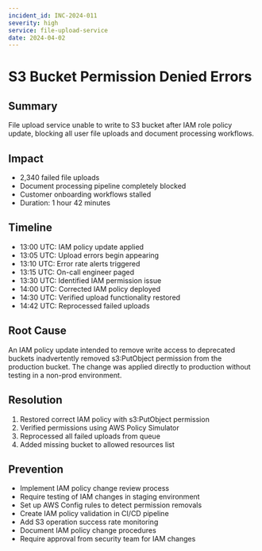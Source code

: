 ```yaml
---
incident_id: INC-2024-011
severity: high
service: file-upload-service
date: 2024-04-02
---
```


# S3 Bucket Permission Denied Errors

## Summary
File upload service unable to write to S3 bucket after IAM role policy update, blocking all user file uploads and document processing workflows.

## Impact
- 2,340 failed file uploads
- Document processing pipeline completely blocked
- Customer onboarding workflows stalled
- Duration: 1 hour 42 minutes

## Timeline
- 13:00 UTC: IAM policy update applied
- 13:05 UTC: Upload errors begin appearing
- 13:10 UTC: Error rate alerts triggered
- 13:15 UTC: On-call engineer paged
- 13:30 UTC: Identified IAM permission issue
- 14:00 UTC: Corrected IAM policy deployed
- 14:30 UTC: Verified upload functionality restored
- 14:42 UTC: Reprocessed failed uploads

## Root Cause
An IAM policy update intended to remove write access to deprecated buckets inadvertently removed s3:PutObject permission from the production bucket. The change was applied directly to production without testing in a non-prod environment.

## Resolution
1. Restored correct IAM policy with s3:PutObject permission
2. Verified permissions using AWS Policy Simulator
3. Reprocessed all failed uploads from queue
4. Added missing bucket to allowed resources list

## Prevention
- Implement IAM policy change review process
- Require testing of IAM changes in staging environment
- Set up AWS Config rules to detect permission removals
- Create IAM policy validation in CI/CD pipeline
- Add S3 operation success rate monitoring
- Document IAM policy change procedures
- Require approval from security team for IAM changes
